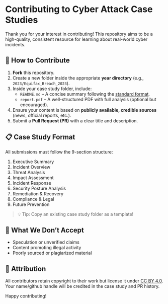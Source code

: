 # Contributing to Cyber Attack Case Studies

Thank you for your interest in contributing! This repository aims to be a high-quality, consistent resource for learning about real-world cyber incidents.

## 📌 How to Contribute

1. **Fork** this repository.
2. Create a new folder inside the appropriate **year directory** (e.g., `2023/Equifax_Breach_2023`).
3. Inside your case study folder, include:
   - `README.md` – A concise summary following the [standard format](#case-study-format).
   - `report.pdf` – A well-structured PDF with full analysis (optional but encouraged).
4. Ensure your content is based on **publicly available, credible sources** (news, official reports, etc.).
5. Submit a **Pull Request (PR)** with a clear title and description.

## 📋 Case Study Format

All submissions must follow the 9-section structure:
1. Executive Summary  
2. Incident Overview  
3. Threat Analysis  
4. Impact Assessment  
5. Incident Response  
6. Security Posture Analysis  
7. Remediation & Recovery  
8. Compliance & Legal  
9. Future Prevention  

> 💡 Tip: Copy an existing case study folder as a template!

## 🚫 What We Don’t Accept
- Speculation or unverified claims
- Content promoting illegal activity
- Poorly sourced or plagiarized material

## 🙌 Attribution
All contributors retain copyright to their work but license it under [CC BY 4.0](LICENSE.md). Your name/github handle will be credited in the case study and PR history.

Happy contributing!

